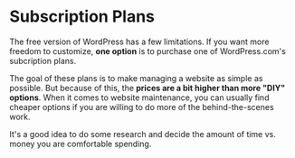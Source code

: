 # Subscription Plans

The free version of WordPress has a few limitations. If you want more freedom to customize, **one option** is to purchase one of WordPress.com's subcription plans.

The goal of these plans is to make managing a website as simple as possible. But because of this, the **prices are a bit higher than more "DIY" options**. When it comes to website maintenance, you can usually find cheaper options if you are willing to do more of the behind-the-scenes work.

It's a good idea to do some research and decide the amount of time vs. money you are comfortable spending.
